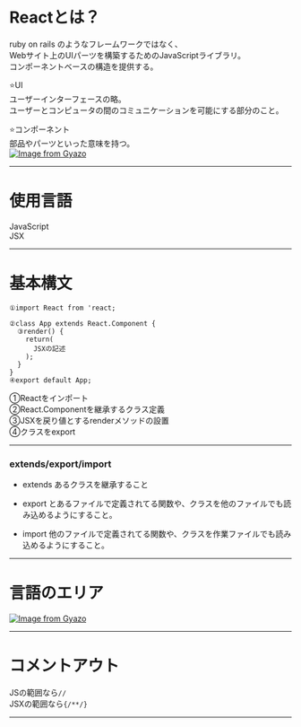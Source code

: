 # Reactとは？
ruby on rails のようなフレームワークではなく、    
Webサイト上のUIパーツを構築するためのJavaScriptライブラリ。    
コンポーネントベースの構造を提供する。    

⭐️UI    
ユーザーインターフェースの略。    
ユーザーとコンピュータの間のコミュニケーションを可能にする部分のこと。

⭐️コンポーネント    
部品やパーツといった意味を持つ。    
[![Image from Gyazo](https://i.gyazo.com/56bebd4f9919a94491a28b674b59c849.png)](https://gyazo.com/56bebd4f9919a94491a28b674b59c849)
***

# 使用言語
JavaScript    
JSX
***

# 基本構文
~~~
①import React from 'react;

②class App extends React.Component {
  ③render() {
    return(
      JSXの記述
    );
  }
}
④export default App;
~~~
①Reactをインポート    
②React.Componentを継承するクラス定義    
③JSXを戻り値とするrenderメソッドの設置    
④クラスをexport
***

### extends/export/import
- extends
あるクラスを継承すること

- export
とあるファイルで定義されてる関数や、クラスを他のファイルでも読み込めるようにすること。

- import
他のファイルで定義されてる関数や、クラスを作業ファイルでも読み込めるようにすること。
***

# 言語のエリア
[![Image from Gyazo](https://i.gyazo.com/b3b3a0439da43eb468fbc05da32ae84d.png)](https://gyazo.com/b3b3a0439da43eb468fbc05da32ae84d)
***

# コメントアウト
JSの範囲なら`//`    
JSXの範囲なら`{/**/}`
***
